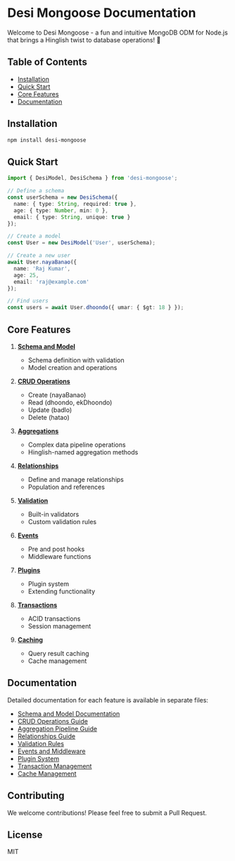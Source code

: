 # Desi Mongoose Documentation

Welcome to Desi Mongoose - a fun and intuitive MongoDB ODM for Node.js that brings a Hinglish twist to database operations! 🚀

## Table of Contents

- [Installation](#installation)
- [Quick Start](#quick-start)
- [Core Features](#core-features)
- [Documentation](#documentation)

## Installation

```bash
npm install desi-mongoose
```

## Quick Start

```typescript
import { DesiModel, DesiSchema } from 'desi-mongoose';

// Define a schema
const userSchema = new DesiSchema({
  name: { type: String, required: true },
  age: { type: Number, min: 0 },
  email: { type: String, unique: true }
});

// Create a model
const User = new DesiModel('User', userSchema);

// Create a new user
await User.nayaBanao({
  name: 'Raj Kumar',
  age: 25,
  email: 'raj@example.com'
});

// Find users
const users = await User.dhoondo({ umar: { $gt: 18 } });
```

## Core Features

1. **[Schema and Model](./Schema.md)**
   - Schema definition with validation
   - Model creation and operations

2. **[CRUD Operations](./CRUD.md)**
   - Create (nayaBanao)
   - Read (dhoondo, ekDhoondo)
   - Update (badlo)
   - Delete (hatao)

3. **[Aggregations](./Aggregations.md)**
   - Complex data pipeline operations
   - Hinglish-named aggregation methods

4. **[Relationships](./Relationships.md)**
   - Define and manage relationships
   - Population and references

5. **[Validation](./Validation.md)**
   - Built-in validators
   - Custom validation rules

6. **[Events](./Events.md)**
   - Pre and post hooks
   - Middleware functions

7. **[Plugins](./Plugins.md)**
   - Plugin system
   - Extending functionality

8. **[Transactions](./Transactions.md)**
   - ACID transactions
   - Session management

9. **[Caching](./Caching.md)**
   - Query result caching
   - Cache management

## Documentation

Detailed documentation for each feature is available in separate files:

- [Schema and Model Documentation](./Schema.md)
- [CRUD Operations Guide](./CRUD.md)
- [Aggregation Pipeline Guide](./Aggregations.md)
- [Relationships Guide](./Relationships.md)
- [Validation Rules](./Validation.md)
- [Events and Middleware](./Events.md)
- [Plugin System](./Plugins.md)
- [Transaction Management](./Transactions.md)
- [Cache Management](./Caching.md)

## Contributing

We welcome contributions! Please feel free to submit a Pull Request.

## License

MIT